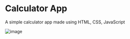 # Calculator App



A simple calculator app made using HTML, CSS, JavaScript



![image](https://github.com/Bikram-ghuku/SBRC-calculator/assets/37508038/ccc2394e-5d49-4bb5-ae2c-2d11bfd4f758)
